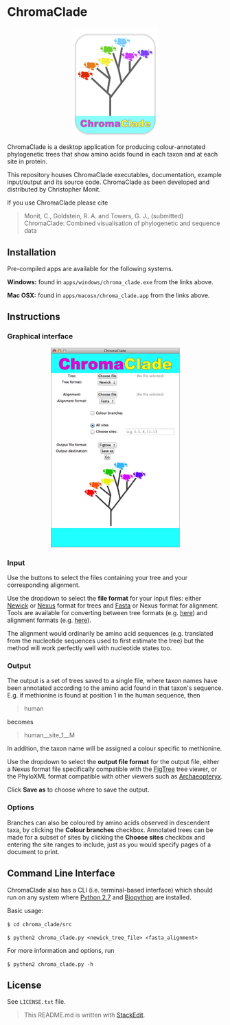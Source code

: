 # ChromaClade

<p align="center">
<img src="docs/logo.jpg" alt="ChromaClade" width="200"/>
</p>

ChromaClade is a desktop application for producing  colour-annotated phylogenetic trees that show amino acids found in each taxon and at each site in protein.

This repository houses ChromaClade executables, documentation, example input/output and its source code. ChromaClade as been developed and distributed by Christopher Monit.

If you use ChromaClade please cite
> Monit, C., Goldstein, R. A. and Towers, G. J., (submitted) ChromaClade: Combined visualisation of phylogenetic and sequence data 


## Installation
Pre-compiled apps are available for the following systems.

**Windows:** found in `apps/windows/chroma_clade.exe` from the links above.

**Mac OSX:** found in `apps/macosx/chroma_clade.app` from the links above.

## Instructions
### Graphical interface

<p align="center">
<img src="docs/gui.jpg" alt="GUI" width="300"/>
</p>


### Input
Use the buttons to select the files containing your tree and your corresponding alignment. 

Use the dropdown to select the **file format** for your input files: either [Newick](https://en.wikipedia.org/wiki/Newick_format) or [Nexus](https://en.wikipedia.org/wiki/Nexus_file) format for trees and [Fasta](https://en.wikipedia.org/wiki/FASTA_format) or Nexus format for alignment. Tools are available for converting between tree formats (e.g. [here](http://phylogeny.lirmm.fr/phylo_cgi/data_converter.cgi)) and alignment formats (e.g. [here](https://www.ebi.ac.uk/Tools/sfc/emboss_seqret/)).

The alignment would ordinarily be amino acid sequences (e.g. translated from the nucleotide sequences used to first estimate the tree) but the method will work perfectly well with nucleotide states too. 

### Output

The output is a set of trees saved to a single file, where taxon names have been annotated according to the amino acid found in that taxon's sequence. E.g. if methionine is found at position 1 in the human sequence, then 

> human

becomes

> human__site_1__M

In addition, the taxon name will be assigned a colour specific to methionine.

Use the dropdown to select the **output file format** for the output file, either a Nexus format file specifically compatible with the [FigTree](http://tree.bio.ed.ac.uk/software/figtree/) tree viewer, or the PhyloXML format compatible with other viewers such as [Archaeopteryx](https://sites.google.com/site/cmzmasek/home/software/archaeopteryx).

Click **Save as** to choose where to save the output.


### Options

Branches can also be coloured by amino acids observed in descendent taxa, by clicking the **Colour branches** checkbox. Annotated trees can be made for a subset of sites by clicking the **Choose sites** checkbox and entering the site ranges to include, just as you would specify pages of a document to print.

## Command Line Interface

ChromaClade also has a CLI (i.e. terminal-based interface) which should run on any system where [Python 2.7](https://www.python.org/downloads/) and [Biopython](https://pypi.org/project/biopython/) are installed.

Basic usage:

`$ cd chroma_clade/src`

`$ python2 chroma_clade.py <newick_tree_file> <fasta_alignment>`

For more information and options, run 

`$ python2 chroma_clade.py -h`

## License 

See `LICENSE.txt` file.

> This README.md is written with [StackEdit](https://stackedit.io/).

